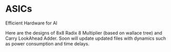 # ASICs
Efficient Hardware for AI

Here are the designs of 8x8 Radix 8 Multiplier (based on wallace tree) and Carry LookAhead Adder. Soon will update updated files with dynamics such as power consumption and time delays. 
